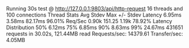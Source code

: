 Running 30s test @ http://127.0.0.1:9803/api/http-request
  16 threads and 100 connections
  Thread Stats   Avg      Stdev     Max   +/- Stdev
    Latency     6.95ms    3.58ms  82.17ms   96.01%
    Req/Sec     0.90k   151.25     1.19k    78.92%
  Latency Distribution
     50%    6.12ms
     75%    6.85ms
     90%    8.63ms
     99%   24.67ms
  431651 requests in 30.02s, 121.44MB read
Requests/sec:  14379.61
Transfer/sec:      4.05MB

